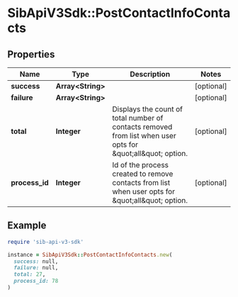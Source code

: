 # SibApiV3Sdk::PostContactInfoContacts

## Properties

| Name | Type | Description | Notes |
| ---- | ---- | ----------- | ----- |
| **success** | **Array&lt;String&gt;** |  | [optional] |
| **failure** | **Array&lt;String&gt;** |  | [optional] |
| **total** | **Integer** | Displays the count of total number of contacts removed from list when user opts for \&quot;all\&quot; option. | [optional] |
| **process_id** | **Integer** | Id of the process created to remove contacts from list when user opts for \&quot;all\&quot; option. | [optional] |

## Example

```ruby
require 'sib-api-v3-sdk'

instance = SibApiV3Sdk::PostContactInfoContacts.new(
  success: null,
  failure: null,
  total: 27,
  process_id: 78
)
```

